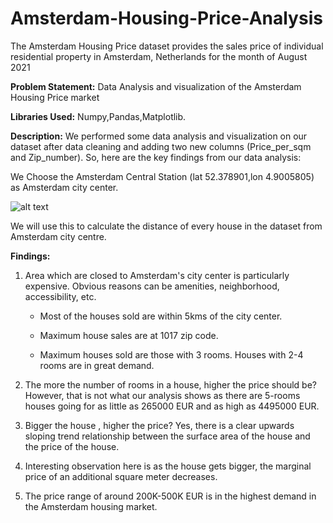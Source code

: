 # Amsterdam-Housing-Price-Analysis

The Amsterdam Housing Price dataset provides the sales price of individual residential property in Amsterdam, Netherlands for the month of August 2021


**Problem Statement:**
Data Analysis and visualization of the Amsterdam Housing Price market


**Libraries Used:**
Numpy,Pandas,Matplotlib.


**Description:**
We performed some data analysis and visualization on our dataset after data cleaning and adding two new columns (Price_per_sqm and Zip_number). So, here are the key findings from our data analysis:

We Choose the Amsterdam Central Station (lat 52.378901,lon 4.9005805) as Amsterdam city center.

![alt text](https://miro.medium.com/max/875/1*XmC8a-Rxun-6R-qtJpBZIA.png)

We will use this to calculate the distance of every house in the dataset from Amsterdam city centre.

**Findings:** 
1. Area which are closed to Amsterdam's city center is particularly expensive. Obvious reasons can be amenities, neighborhood, accessibility, etc.

    * Most of the houses sold are within 5kms of the city center.

    * Maximum house sales are at 1017 zip code.

    * Maximum houses sold are those with 3 rooms. Houses with 2-4 rooms are in great demand.

2. The more the number of rooms in a house, higher the price should be? However, that is not what our analysis shows as there are 5-rooms houses going for as little as 265000 EUR and as high as 4495000 EUR. 

3. Bigger the house , higher the price? Yes, there is a clear upwards sloping trend relationship between the surface area of the house and the price of the house.

4. Interesting observation here is as the house gets bigger, the marginal price of an additional square meter decreases.

5. The price range of around 200K-500K EUR is in the highest demand in the Amsterdam housing market.



